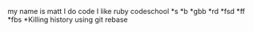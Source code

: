 my name is matt I do code
I like ruby
codeschool
*s
*b
*gbb
*rd
*fsd
*ff
*fbs
*Killing history using git rebase
